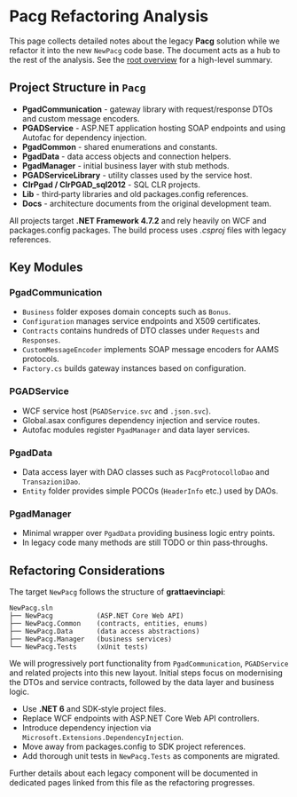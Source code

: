 # Pacg Refactoring Analysis

This page collects detailed notes about the legacy **Pacg** solution while we refactor it into the new `NewPacg` code base. The document acts as a hub to the rest of the analysis. See the [root overview](../PACG_ANALYSIS.md) for a high-level summary.

## Project Structure in `Pacg`

* **PgadCommunication** - gateway library with request/response DTOs and custom message encoders.
* **PGADService** - ASP.NET application hosting SOAP endpoints and using Autofac for dependency injection.
* **PgadCommon** - shared enumerations and constants.
* **PgadData** - data access objects and connection helpers.
* **PgadManager** - initial business layer with stub methods.
* **PGADServiceLibrary** - utility classes used by the service host.
* **ClrPgad / ClrPGAD_sql2012** - SQL CLR projects.
* **Lib** - third‑party libraries and old packages.config references.
* **Docs** - architecture documents from the original development team.

All projects target **.NET Framework 4.7.2** and rely heavily on WCF and packages.config packages. The build process uses *.csproj* files with legacy references.

## Key Modules

### PgadCommunication
- `Business` folder exposes domain concepts such as `Bonus`.
- `Configuration` manages service endpoints and X509 certificates.
- `Contracts` contains hundreds of DTO classes under `Requests` and `Responses`.
- `CustomMessageEncoder` implements SOAP message encoders for AAMS protocols.
- `Factory.cs` builds gateway instances based on configuration.

### PGADService
- WCF service host (`PGADService.svc` and `.json.svc`).
- Global.asax configures dependency injection and service routes.
- Autofac modules register `PgadManager` and data layer services.

### PgadData
- Data access layer with DAO classes such as `PacgProtocolloDao` and `TransazioniDao`.
- `Entity` folder provides simple POCOs (`HeaderInfo` etc.) used by DAOs.

### PgadManager
- Minimal wrapper over `PgadData` providing business logic entry points.
- In legacy code many methods are still TODO or thin pass‑throughs.

## Refactoring Considerations

The target `NewPacg` follows the structure of **grattaevinciapi**:

```
NewPacg.sln
├── NewPacg           (ASP.NET Core Web API)
├── NewPacg.Common    (contracts, entities, enums)
├── NewPacg.Data      (data access abstractions)
├── NewPacg.Manager   (business services)
└── NewPacg.Tests     (xUnit tests)
```

We will progressively port functionality from `PgadCommunication`, `PGADService` and related projects into this new layout. Initial steps focus on modernising the DTOs and service contracts, followed by the data layer and business logic.

* Use **.NET 6** and SDK‑style project files.
* Replace WCF endpoints with ASP.NET Core Web API controllers.
* Introduce dependency injection via `Microsoft.Extensions.DependencyInjection`.
* Move away from packages.config to SDK project references.
* Add thorough unit tests in `NewPacg.Tests` as components are migrated.

Further details about each legacy component will be documented in dedicated pages linked from this file as the refactoring progresses.

